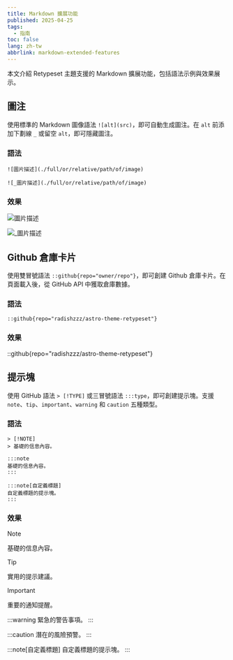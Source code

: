 ```yaml
---
title: Markdown 擴展功能
published: 2025-04-25
tags:
  - 指南
toc: false
lang: zh-tw
abbrlink: markdown-extended-features
---
```


本文介紹 Retypeset 主題支援的 Markdown 擴展功能，包括語法示例與效果展示。

## 圖注

使用標準的 Markdown 圖像語法 `![alt](src)`，即可自動生成圖注。在 `alt` 前添加下劃線 `_` 或留空 `alt`，即可隱藏圖注。

### 語法

```
![圖片描述](./full/or/relative/path/of/image)

![_圖片描述](./full/or/relative/path/of/image)
```

### 效果

![圖片描述](https://image.radishzz.cc/image/gallery/06.webp)

![_圖片描述](https://image.radishzz.cc/image/gallery/06.webp)

## Github 倉庫卡片

使用雙冒號語法 `::github{repo="owner/repo"}`，即可創建 Github 倉庫卡片。在頁面載入後，從 GitHub API 中獲取倉庫數據。

### 語法

```
::github{repo="radishzzz/astro-theme-retypeset"}
```

### 效果

::github{repo="radishzzz/astro-theme-retypeset"}

## 提示塊

使用 GitHub 語法 `> [!TYPE]` 或三冒號語法 `:::type`，即可創建提示塊。支援 `note`、`tip`、`important`、`warning` 和 `caution` 五種類型。

### 語法

```
> [!NOTE]
> 基礎的信息內容。

:::note
基礎的信息內容。
:::

:::note[自定義標題]
自定義標題的提示塊。
:::
```

### 效果

> [!NOTE]
> 基礎的信息內容。

> [!TIP]
> 實用的提示建議。

> [!IMPORTANT]
> 重要的通知提醒。

:::warning
緊急的警告事項。
:::

:::caution
潛在的風險預警。
:::

:::note[自定義標題]
自定義標題的提示塊。
:::
